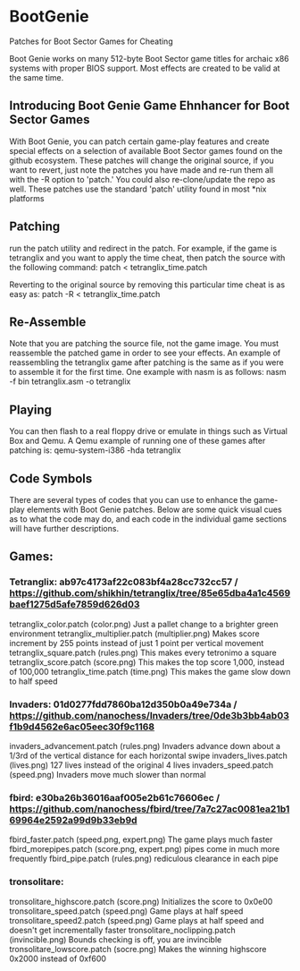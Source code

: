 # BootGenie
Patches for Boot Sector Games for Cheating

Boot Genie works on many 512-byte Boot Sector game titles for archaic x86 systems with proper BIOS support. Most effects are created to be valid at the same time.

## Introducing Boot Genie Game Ehnhancer for Boot Sector Games

With Boot Genie, you can patch certain game-play features and create special effects on a selection of available Boot Sector games found on the github ecosystem. These patches will change the original source, if you want to revert, just note the patches you have made and re-run them all with the -R option to 'patch.' You could also re-clone/update the repo as well. These patches use the standard 'patch' utility found in most *nix platforms

## Patching
run the patch utility and redirect in the patch. For example, if the game is tetranglix and you want to apply the time cheat, then patch the source with the following command:
 patch < tetranglix_time.patch

Reverting to the original source by removing this particular time cheat is as easy as:
 patch -R < tetranglix_time.patch

## Re-Assemble
Note that you are patching the source file, not the game image. You must reassemble the patched game in order to see your effects. An example of reassembling the tetranglix game after patching is the same as if you were to assemble it for the first time. One example with nasm is as follows:
 nasm -f bin tetranglix.asm -o tetranglix

## Playing
You can then flash to a real floppy drive or emulate in things such as Virtual Box and Qemu. A Qemu example of running one of these games after patching is:
 qemu-system-i386 -hda tetranglix

## Code Symbols
There are several types of codes that you can use to enhance the game-play elements with Boot Genie patches. Below are some quick visual cues as to what the code may do, and each code in the individual game sections will have further descriptions.

## Games:

### Tetranglix: ab97c4173af22c083bf4a28cc732cc57 / https://github.com/shikhin/tetranglix/tree/85e65dba4a1c4569baef1275d5afe7859d626d03
tetranglix_color.patch (color.png)
    Just a pallet change to a brighter green environment
tetranglix_multiplier.patch (multiplier.png)
    Makes score increment by 255 points instead of just 1 point per vertical movement
tetranglix_square.patch (rules.png)
    This makes every tetronimo a square
tetranglix_score.patch (score.png)
    This makes the top score 1,000, instead of 100,000
tetranglix_time.patch (time.png)
    This makes the game slow down to half speed

### Invaders: 01d0277fdd7860ba12d350b0a49e734a / https://github.com/nanochess/Invaders/tree/0de3b3bb4ab03f1b9d4562e6ac05eec30f9c1168
invaders_advancement.patch (rules.png)
    Invaders advance down about a 1/3rd of the vertical distance for each horizontal swipe
invaders_lives.patch (lives.png)
    127 lives instead of the original 4 lives
invaders_speed.patch (speed.png)
    Invaders move much slower than normal

### fbird: e30ba26b36016aaf005e2b61c76606ec / https://github.com/nanochess/fbird/tree/7a7c27ac0081ea21b169964e2592a99d9b33eb9d
fbird_faster.patch (speed.png, expert.png)
    The game plays much faster
fbird_morepipes.patch (score.png, expert.png)
    pipes come in much more frequently
fbird_pipe.patch (rules.png)
    rediculous clearance in each pipe

### tronsolitare:
tronsolitare_highscore.patch (score.png)
    Initializes the score to 0x0e00
tronsolitare_speed.patch (speed.png)
    Game plays at half speed
tronsolitare_speed2.patch (speed.png)
    Game plays at half speed and doesn't get incrementally faster
tronsolitare_noclipping.patch (invincible.png)
    Bounds checking is off, you are invincible
tronsolitare_lowscore.patch (socre.png)
    Makes the winning highscore 0x2000 instead of 0xf600
